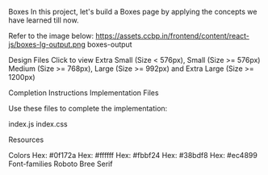 Boxes
In this project, let's build a Boxes page by applying the concepts we have learned till now.

Refer to the image below:
https://assets.ccbp.in/frontend/content/react-js/boxes-lg-output.png
boxes-output

Design Files
Click to view
Extra Small (Size < 576px), Small (Size >= 576px)
Medium (Size >= 768px), Large (Size >= 992px) and Extra Large (Size >= 1200px)

Completion Instructions
Implementation Files

Use these files to complete the implementation:

index.js
index.css

Resources

Colors
Hex: #0f172a
Hex: #ffffff
Hex: #fbbf24
Hex: #38bdf8
Hex: #ec4899
Font-families
Roboto
Bree Serif